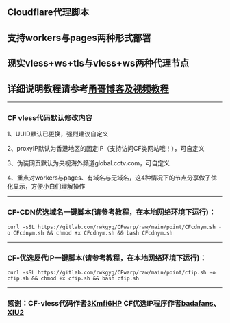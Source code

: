 ## Cloudflare代理脚本

## 支持workers与pages两种形式部署

## 现实vless+ws+tls与vless+ws两种代理节点

## 详细说明教程请参考[甬哥博客及视频教程](https://ygkkk.blogspot.com/2023/07/cfworkers-vless.html)
--------------------------------
### CF vless代码默认修改内容

1、UUID默认已更换，强烈建议自定义

2、proxyIP默认为香港地区的固定IP（支持访问CF类网站哦！），可自定义

3、伪装网页默认为央视海外频道global.cctv.com，可自定义

4、重点对workers与pages、有域名与无域名，这4种情况下的节点分享做了优化显示，方便小白们理解操作

---------------------------------
### CF-CDN优选域名一键脚本(请参考教程，在本地网络环境下运行)：
```
curl -sSL https://gitlab.com/rwkgyg/CFwarp/raw/main/point/CFcdnym.sh -o CFcdnym.sh && chmod +x CFcdnym.sh && bash CFcdnym.sh
```
------------------------------------------------------------------------
### CF-优选反代IP一键脚本(请参考教程，在本地网络环境下运行)：
```
curl -sSL https://gitlab.com/rwkgyg/CFwarp/raw/main/point/cfip.sh -o cfip.sh && chmod +x cfip.sh && bash cfip.sh
```

------------------------------------------------------------------------
### 感谢：CF-vless代码作者[3Kmfi6HP](https://github.com/3Kmfi6HP/EDtunnel) CF优选IP程序作者[badafans](https://github.com/badafans/Cloudflare-IP-SpeedTest)、[XIU2](https://github.com/XIU2/CloudflareSpeedTest)


